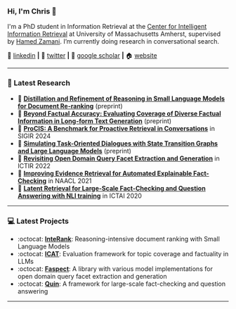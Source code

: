 ### Hi, I'm Chris 👋

I'm a PhD student in Information Retrieval at the [Center for Intelligent Information Retrieval][ciir] at University of Massachusetts Amherst, supervised by [Hamed Zamani][hamed]. I’m currently doing research in conversational search.

:necktie: [linkedin][linkedin] **|** 
:baby_chick: [twitter][twitter] **|** 
:newspaper: [google scholar][google scholar] **|** 
:house: [website][website]

---

### 📑 Latest Research
<!-- PAPER:START -->
- 📜 [**Distillation and Refinement of Reasoning in Small Language Models for Document Re-ranking**][arxiv3] (preprint)
- 📜 [**Beyond Factual Accuracy: Evaluating Coverage of Diverse Factual Information in Long-form Text Generation**][arxiv2] (preprint)
- 📜 [**ProCIS: A Benchmark for Proactive Retrieval in Conversations**][sigir24] in SIGIR 2024
- 📜 [**Simulating Task-Oriented Dialogues with State Transition Graphs and Large Language Models**][arxiv1] (preprint)
- 📜 [**Revisiting Open Domain Query Facet Extraction and Generation**][ICTIR2022] in ICTIR 2022
- 📜 [**Improving Evidence Retrieval for Automated Explainable Fact-Checking**][NAACL2021] in NAACL 2021
- 📜 [**Latent Retrieval for Large-Scale Fact-Checking and Question Answering with NLI training**][ICTAI2020] in ICTAI 2020


<!-- PAPER:END -->

---

### 💻 Latest Projects
<!-- Project:START -->
- :octocat: [**InteRank**][interank]: Reasoning-intensive document ranking with Small Language Models
- :octocat: [**ICAT**][icat]: Evaluation framework for topic coverage and factuality in LLMs
- :octocat: [**Faspect**][faspect]: A library with various model implementations for open domain query facet extraction and generation
- :octocat: [**Quin**][quin]: A framework for large-scale fact-checking and question answering


<!-- Project:END -->

---

[SIGIR24]: https://arxiv.org/abs/2404.14772
[ARXIV1]: https://arxiv.org/abs/2404.14772
[ARXIV2]: https://arxiv.org/abs/2501.03545
[ARXIV3]: https://arxiv.org/abs/2501.03545
[ICTIR2022]: https://ciir-publications.cs.umass.edu/pub/web/getpdf.php?id=1455
[NAACL2021]: https://aclanthology.org/2021.naacl-demos.10/
[ICTAI2020]: https://ieeexplore.ieee.org/document/9288228
[icat]: https://github.com/algoprog/ICAT
[quin]: https://github.com/algoprog/Quin
[faspect]: https://github.com/algoprog/Faspect
[interank]: https://github.com/algoprog/InteRank
[nus]: https://www.nus.edu.sg
[ciir]: https://ciir.cs.umass.edu/
[hamed]: https://groups.cs.umass.edu/zamani/
[google scholar]: https://scholar.google.com/citations?user=CdJEwOkAAAAJ
[linkedin]: https://www.linkedin.com/in/chris-samarinas/
[twitter]: https://twitter.com/CSamarinas
[website]: https://algoprog.com
